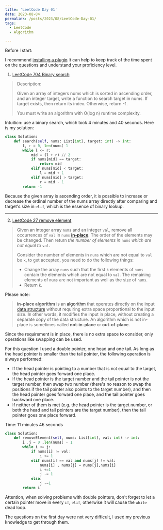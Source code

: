 ```yaml
---
title: 'LeetCode Day 01'
date: 2023-08-04
permalink: /posts/2023/08/LeetCode-Day-01/
tags:
  - LeetCode
  - Algorithm

---
```


Before I start:

I recommend [installing a plugin](https://github.com/XYShaoKang/refined-leetcode) It can help to keep track of the time spent on the questions and understand your proficiency level.

1. [LeetCode 704 Binary search](https://leetcode.com/problems/binary-search/)

> Description: 
>
> Given an array of integers nums which is sorted in ascending order, and an integer target, write a function to search target in nums. If target exists, then return its index. Otherwise, return -1.
>
> You must write an algorithm with O(log n) runtime complexity.
> 
> 

Intuition:  use a binary search, which took 4 minutes and 40 seconds. Here is my solution: 

```python
class Solution:
    def search(self, nums: List[int], target: int) -> int:
        l, r = 0, len(nums)-1
        while l <= r:
            mid = (l + r) // 2
            if nums[mid] == target:
                return mid
            elif nums[mid] < target:
                l = mid + 1
            elif nums[mid] > target:
                r = mid - 1
        return -1
```

Because the given array is ascending order, it is possible to increase or decrease the ordinal number of the nums array directly after comparing and target's size in `elif`, which is the essence of binary lookup.

---

2. [LeetCode 27 remove element](https://leetcode.com/problems/remove-element/)

>Given an integer array `nums` and an integer `val`, remove all occurrences of `val` in `nums` [**in-place**](https://en.wikipedia.org/wiki/In-place_algorithm). The order of the elements may be changed. Then return *the number of elements in* `nums` *which are not equal to* `val`.
>
>Consider the number of elements in `nums` which are not equal to `val` be `k`, to get accepted, you need to do the following things:
>
>- Change the array `nums` such that the first `k` elements of `nums` contain the elements which are not equal to `val`. The remaining elements of `nums` are not important as well as the size of `nums`.
>- Return `k`.

Please note:

>**in-place algorithm** is an [algorithm](https://en.wikipedia.org/wiki/Algorithm) that operates directly on the input [data structure](https://en.wikipedia.org/wiki/Data_structure) without requiring extra space proportional to the input size. In other words, it modifies the input in place, without creating a separate copy of the data structure. An algorithm which is not in-place is sometimes called **not-in-place** or **out-of-place**.

Since the requirement is in place, there is no extra space to consider, only operations like swapping can be used.

For this question I used a double pointer, one head and one tail. As long as the head pointer is smaller than the tail pointer, the following operation is always performed:

- If the head pointer is pointing to a number that is not equal to the target, the head pointer goes forward one place.
- If the head pointer is the target number and the tail pointer is not the target number, then swap two number (there's no reason to swap the positions if the tail pointer also points to the target number), and then the head pointer goes forward one place, and the tail pointer goes backward one place.
- If neither of them is met (e.g. the head pointer is the target number, or both the head and tail pointers are the target number), then the tail pointer goes one place forward.

Time: 11 minutes 46 seconds

```python
class Solution:
    def removeElement(self, nums: List[int], val: int) -> int:
        i ,j = 0 ,len(nums) - 1
        while i <= j:
            if nums[i] != val:
                i += 1
            elif nums[i] == val and nums[j] != val:
                nums[i] , nums[j] = nums[j],nums[i]
                i +=1
                j -= 1
            else:
                j -=1
        return i
```

Attention, when solving problems with double pointers, don't forget to let a certain pointer move in every `if`, `elif`, otherwise it will cause the `while` dead loop.

The questions on the first day were not very difficult, I used my previous knowledge to get through them.

